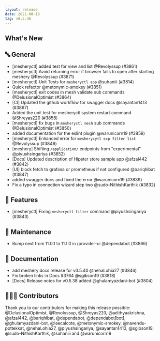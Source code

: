 ```yaml
---
layout: release
date: 2021-08-13
tag: v0.5.46
---
```


## What's New

## 🔤 General

- [mesheryctl] added test for view and list @Revolyssup (#3861)
- [mesheryctl] Avoid returning error if browser fails to open after starting meshery @Revolyssup (#3871)
- [mesheryctl] Unit Tests for `mesheryctl app` @suhaniii (#3814)
- Quick refactor @metonymic-smokey (#3851)
- [mesheryctl] exit codes in mesh validate sub commands @DelusionalOptimist (#3864)
- [CI] Updated the github workflow for swagger docs @sayantan1413 (#3867)
- Added the unit test for mesheryctl system restart command @Shreyas220 (#3858)
- [mesheryctl] fix bugs in `mesheryctl mesh` sub commands @DelusionalOptimist (#3850)
- added documentation for the eslint plugin @warunicorn19 (#3859)
- [mesheryctl] Enhanced error for `mesherycytl exp filter list` @Revolyssup (#3849)
- [meshery] Shifting `/application/` endpoints from "experimental" @piyushsingariya (#3852)
- [Docs] Updated description of Hipster store sample app @afzal442 (#3842)
- [UI] block fetch to grafana or prometheus if not configured @bariqhibat (#3847)
- added swagger docs and fixed the error @warunicorn19 (#3839)
- Fix a typo in connection wizard step two @sudo-NithishKarthik (#3832)

## 🚀 Features

- [mesheryctl] Fixing `mesheryctl filter` command @piyushsingariya (#3843)

## 🧰 Maintenance

- Bump next from 11.0.1 to 11.1.0 in /provider-ui @dependabot (#3866)

## 📖 Documentation

- add meshery docs release for v0.5.40 @nehaLohia27 (#3846)
- Fix broken links in Docs #3764 @sgibson19 (#3818)
- [Docs] Release notes for v0.5.38 added @ghulamyazdani-bot (#3804)

## 👨🏽‍💻 Contributors

Thank you to our contributors for making this release possible:
@DelusionalOptimist, @Revolyssup, @Shreyas220, @adithyaakrishna, @afzal442, @bariqhibat, @dependabot, @dependabot[bot], @ghulamyazdani-bot, @leecalcote, @metonymic-smokey, @navendu-pottekkat, @nehaLohia27, @piyushsingariya, @sayantan1413, @sgibson19, @sudo-NithishKarthik, @suhaniii and @warunicorn19
